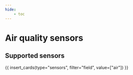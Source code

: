 ```yaml
---
hide:
    - toc
---
```


# Air quality sensors

<!-- TODO - Description of AQ sensors: IAQ, AQ in general... best practices -->

## Supported sensors

{{ insert_cards(type="sensors", filter="field", value=["air"]) }}